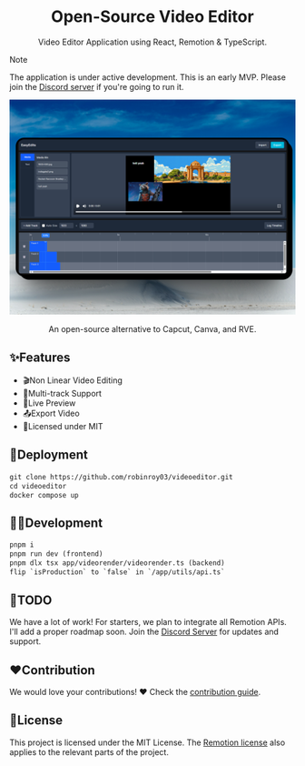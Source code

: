 <h1 align="center">Open-Source Video Editor</h1>
<p align="center">Video Editor Application using React, Remotion & TypeScript.</p>

> [!NOTE]  
> The application is under active development. This is an early MVP. Please join the [Discord server](https://discord.gg/GSknuxubZK) if you're going to run it.

<p align="center">
  <img src="public/screenshot-app.png" alt="React Video Editor Screenshot" width="800">
</p>
<p align="center">An open-source alternative to Capcut, Canva, and RVE.</p>

## ✨Features
- 🎬Non Linear Video Editing
- 🔀Multi-track Support
- 👀Live Preview
- 📤Export Video
- 📜Licensed under MIT


## 🐋Deployment
```
git clone https://github.com/robinroy03/videoeditor.git
cd videoeditor
docker compose up
```

## 🧑‍💻Development
```
pnpm i
pnpm run dev (frontend)
pnpm dlx tsx app/videorender/videorender.ts (backend)
flip `isProduction` to `false` in `/app/utils/api.ts`
```

## 📃TODO
We have a lot of work! For starters, we plan to integrate all Remotion APIs. I'll add a proper roadmap soon. Join the [Discord Server](https://discord.com/invite/GSknuxubZK) for updates and support.

## ❤️Contribution
We would love your contributions! ❤️ Check the [contribution guide](CONTRIBUTING.md).


## 📜License
This project is licensed under the MIT License. The [Remotion license](https://github.com/remotion-dev/remotion/blob/main/LICENSE.md) also applies to the relevant parts of the project.
